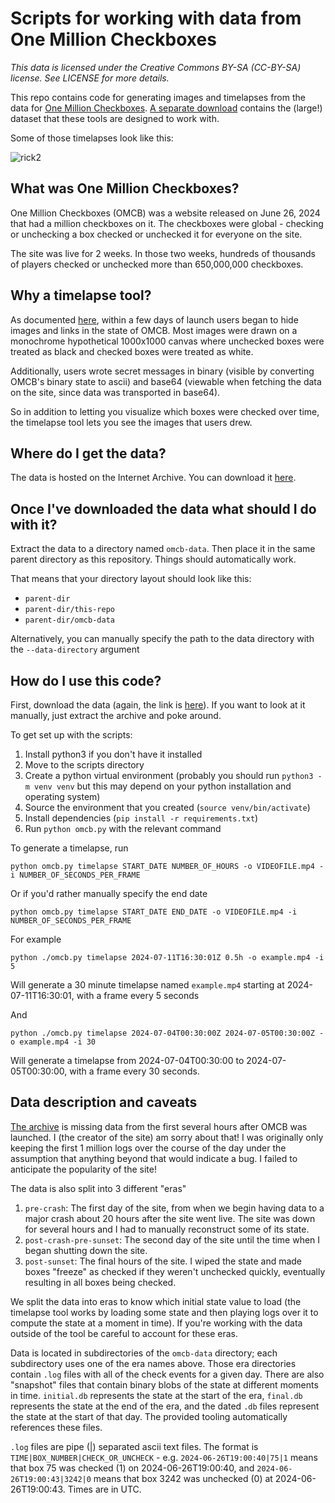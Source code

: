 # Scripts for working with data from One Million Checkboxes
_This data is licensed under the Creative Commons BY-SA (CC-BY-SA) license. See LICENSE for more details._

This repo contains code for generating images and timelapses from the data for [One Million Checkboxes](https://en.wikipedia.org/wiki/One_Million_Checkboxes). [A separate download](https://archive.org/details/one-million-checkboxes-data) contains the (large!) dataset that these tools are designed to work with.

Some of those timelapses look like this:

![rick2](https://github.com/user-attachments/assets/f63ee150-d863-462b-a094-e9a64c01e63e)


## What was One Million Checkboxes?
One Million Checkboxes (OMCB) was a website released on June 26, 2024 that had a million checkboxes on it. The checkboxes were global - checking or unchecking a box checked or unchecked it for everyone on the site.

The site was live for 2 weeks. In those two weeks, hundreds of thousands of players checked or unchecked more than 650,000,000 checkboxes.

## Why a timelapse tool?
As documented [here](https://eieio.games/essays/the-secret-in-one-million-checkboxes/), within a few days of launch users began to hide images and links in the state of OMCB. Most images were drawn on a monochrome hypothetical 1000x1000 canvas where unchecked boxes were treated as black and checked boxes were treated as white.

Additionally, users wrote secret messages in binary (visible by converting OMCB's binary state to ascii) and base64 (viewable when fetching the data on the site, since data was transported in base64).

So in addition to letting you visualize which boxes were checked over time, the timelapse tool lets you see the images that users drew.

## Where do I get the data?
The data is hosted on the Internet Archive. You can download it [here](https://archive.org/details/one-million-checkboxes-data).

## Once I've downloaded the data what should I do with it?
Extract the data to a directory named `omcb-data`. Then place it in the same parent directory as this repository. Things should automatically work.

That means that your directory layout should look like this:
* `parent-dir`
* `parent-dir/this-repo`
* `parent-dir/omcb-data`

Alternatively, you can manually specify the path to the data directory with the `--data-directory` argument

## How do I use this code?
First, download the data (again, the link is [here](https://archive.org/details/one-million-checkboxes-data)). If you want to look at it manually, just extract the archive and poke around.

To get set up with the scripts:
1. Install python3 if you don't have it installed
2. Move to the scripts directory
3. Create a python virtual environment (probably you should run `python3 -m venv venv` but this may depend on your python installation and operating system)
4. Source the environment that you created (`source venv/bin/activate`)
5. Install dependencies (`pip install -r requirements.txt`)
6. Run `python omcb.py` with the relevant command

To generate a timelapse, run

`python omcb.py timelapse START_DATE NUMBER_OF_HOURS -o VIDEOFILE.mp4 -i NUMBER_OF_SECONDS_PER_FRAME`

Or if you'd rather manually specify the end date

`python omcb.py timelapse START_DATE END_DATE -o VIDEOFILE.mp4 -i NUMBER_OF_SECONDS_PER_FRAME`

For example

`python ./omcb.py timelapse 2024-07-11T16:30:01Z 0.5h -o example.mp4 -i 5`

Will generate a 30 minute timelapse named `example.mp4` starting at 2024-07-11T16:30:01, with a frame every 5 seconds

And 

`python ./omcb.py timelapse 2024-07-04T00:30:00Z 2024-07-05T00:30:00Z -o example.mp4 -i 30`

Will generate a timelapse from 2024-07-04T00:30:00 to 2024-07-05T00:30:00, with a frame every 30 seconds.

## Data description and caveats
[The archive](https://archive.org/details/one-million-checkboxes-data) is missing data from the first several hours after OMCB was launched. I (the creator of the site) am sorry about that! I was originally only keeping the first 1 million logs over the course of the day under the assumption that anything beyond that would indicate a bug. I failed to anticipate the popularity of the site!

The data is also split into 3 different "eras"

1. `pre-crash`: The first day of the site, from when we begin having data to a major crash about 20 hours after the site went live. The site was down for several hours and I had to manually reconstruct some of its state.
2. `post-crash-pre-sunset`: The second day of the site until the time when I began shutting down the site.
3. `post-sunset`: The final hours of the site. I wiped the state and made boxes "freeze" as checked if they weren't unchecked quickly, eventually resulting in all boxes being checked.

We split the data into eras to know which initial state value to load (the timelapse tool works by loading some state and then playing logs over it to compute the state at a moment in time). If you're working with the data outside of the tool be careful to account for these eras.

Data is located in subdirectories of the `omcb-data` directory; each subdirectory uses one of the era names above. Those era directories contain `.log` files with all of the check events for a given day. There are also "snapshot" files that contain binary blobs of the state at different moments in time. `initial.db` represents the state at the start of the era, `final.db` represents the state at the end of the era, and the dated `.db` files represent the state at the start of that day. The provided tooling automatically references these files.

`.log` files are pipe (|) separated ascii text files. The format is `TIME|BOX_NUMBER|CHECK_OR_UNCHECK` - e.g. `2024-06-26T19:00:40|75|1` means that box 75 was checked (1) on 2024-06-26T19:00:40, and `2024-06-26T19:00:43|3242|0` means that box 3242 was unchecked (0) at 2024-06-26T19:00:43. Times are in UTC.
